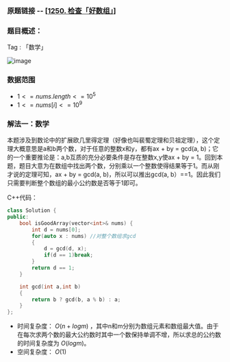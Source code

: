 ### 原题链接 -- [[1250. 检查「好数组」](https://leetcode.cn/problems/check-if-it-is-a-good-array/)]

### 题目概述：
Tag : 「数学」

![image](https://user-images.githubusercontent.com/99656524/219846602-d46d3c8d-c328-4946-8ea6-7cda8d446afb.png)

### 数据范围
* $1 <= nums.length <= 10^5$
* $1 <= nums[i] <= 10^9$

### 解法一：数学
本题涉及到数论中的扩展欧几里得定理（好像也叫裴蜀定理和贝祖定理），这个定理大概意思是a和b两个数，对于任意的整数x和y，都有ax + by = gcd(a, b)；它的一个重要推论是：a,b互质的充分必要条件是存在整数x,y使ax + by = 1。回到本题，题目大意为在数组中找出两个数，分别乘以一个整数使得结果等于1。而从刚才说的定理可知，ax + by = gcd(a, b)，所以可以推出gcd(a, b）==1。因此我们只需要判断整个数组的最小公约数是否等于1即可。

C++代码：
```cpp
class Solution {
public:
    bool isGoodArray(vector<int>& nums) {
        int d = nums[0];
        for(auto x : nums) //对整个数组求gcd
        {
            d = gcd(d, x);
            if(d == 1)break;
        }
        return d == 1;
    }

    int gcd(int a,int b)
    {
        return b ? gcd(b, a % b) : a;
    }
};
```
* 时间复杂度： $O(n + logm)$ ，其中n和m分别为数组元素和数组最大值。由于在每次求两个数的最大公约数时其中一个数保持单调不增，所以求总的公约数的时间复杂度为 $O(logm)$。
* 空间复杂度： $O(1)$ 
